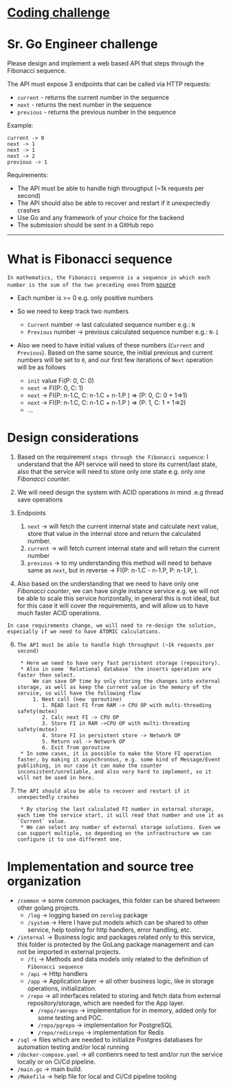 # [Coding challenge](https://gist.github.com/stepanbujnak/7fa18e2e97de2fd3f593c00b09c445c2)

# Sr. Go Engineer challenge

Please design and implement a web based API that steps through the Fibonacci sequence.

The API must expose 3 endpoints that can be called via HTTP requests:

* `current` - returns the current number in the sequence
* `next` - returns the next number in the sequence
* `previous` - returns the previous number in the sequence

Example:

    current -> 0
    next -> 1
    next -> 1
    next -> 2
    previous -> 1

Requirements:

* The API must be able to handle high throughput (~1k requests per second)
* The API should also be able to recover and restart if it unexpectedly crashes
* Use Go and any framework of your choice for the backend
* The submission should be sent in a GitHub repo


----
# What is Fibonacci sequence

 `In mathematics, the Fibonacci sequence is a sequence in which each number is the sum of the two preceding ones` from [source](https://en.wikipedia.org/wiki/Fibonacci_sequence)

   * Each number is >= 0 e.g. only positive numbers   
   * So we need to keep track two numbers
    
      * `Current` number -> last calculated sequence number e.g.: `N`
      * `Previous` number ->  previous calculated sequence number e.g.: `N-1`
  
   * Also we need to have initial values of these numbers (`Current` and `Previous`). Based on the same source, the initial previous and current numbers will be set to `0`, and our first few iterations of `Next` operation will be as follows
     * `init` value Fi(P: 0, C: 0)
     * `next` -> FI(P: 0, C: 1)
     * `next` -> FI(P: n-1.C, C: n-1.C + n-1.P ) => (P: 0, C: 0 + 1=>1)
     * `next` -> FI(P: n-1.C, C: n-1.C + n-1.P ) => (P: 1, C: 1 + 1=>2)
     * ...


# Design considerations

1. Based on the requirement `steps through the Fibonacci sequence`: I understand that the API service will need to store its current/last state, also that the service will need to store only one state e.g. only one *Fibonacci counter*.
2. We will need design the system with ACID operations in mind .e.g thread save operations
3. Endpoints
   1. `next` -> will fetch the current internal state and calculate next value, store that value in the internal store and return the calculated number.
   2. `current` -> will fetch current internal state and will return the current number
   3. `previous` -> to my understanding this method will need to behave same as `next`, but in reverse -> FI(P: n-1.C - n-1.P, P: n-1.P, ).
   
4. Also based on the understanding that we need to have only one *Fibonacci counter*, we can have single instance service e.g. we will not be able to scale this service horizontally, in general this is not ideal, but for this case it will cover the requirements, and will allow us to have much faster ACID operations.

  `In case requirements change, we will need to re-design the solution, especially if we need to have ATOMIC calculations.`

6. `The API must be able to handle high throughput (~1k requests per second)`

        * Here we need to have very fast persistent storage (repository).
        * Also in some `Relational database` the inserts operation are faster then select.
            We can save OP time by only storing the changes into external storage, as well as keep the current value in the memory of the service, so will have the following flow
            1. Next call (new  goroutine)
               1. READ last FI from RAM -> CPU OP with multi-threading safety(mutex)
               2. Calc next FI -> CPU OP
               3. Store FI in RAM ->CPU OP with multi-threading safety(mutex)
               4. Store FI in persistent store -> Network OP 
               5. Return val -> Network OP
               6. Exit from goroutine
        * In some cases, it is possible to make the Store FI operation faster, by making it asynchronous, e.g. some kind of Message/Event publishing, in our case it can make the counter inconsistent/unreliable, and also very hard to implement, so it will not be used in here.

7. `The API should also be able to recover and restart if it unexpectedly crashes`


        * By storing the last calculated FI number in external storage, each time the service start, it will read that number and use it as `Current` value.
        * We can select any number of external storage solutions. Even we can support multiple, so depending on the infrastructure we can configure it to use different one.

# Implementation and source tree organization

   * `/common` -> some common packages, this folder can be shared between other golang projects.
     * `/log` -> logging based on `zerolog` package
     * `/system` -> Here I have put models which can be shared to other service, help tooling for http handlers, error handling, etc. 
   * `/internal` -> Business logic and packages related only to this service, this folder is protected by the GoLang package management and can not be imported in external projects.
     * `/fi` -> Methods and data models only related to the definition of `Fibonacci sequence`
     * `/api` -> Http handlers
     * `/app` -> Application layer -> all other business logic, like in storage operations, initialization.
     * `/repo` -> all interfaces related to storing and fetch data from external repository/storage, which are needed for the App layer.
       * `/repo/ramrepo` -> implementation for in memory, added only for some testing and POC.
       * `/repo/pgrepo` -> implementation for PostgreSQL
       * `/repo/redisrepo` -> implementation for Redis
   * `/sql` -> files which are needed to initialize Postgres databases for automation testing and/or local running
   * `/docker-compose.yaml` -> all contienrs need to test and/or run the service locally or on Ci/Cd pipeline.
   * `/main.go` -> main build.
   * `/Makefile` -> help file for local and Ci/Cd pipeline tooling